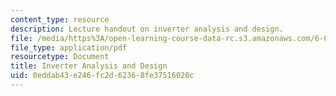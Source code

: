 ```yaml
---
content_type: resource
description: Lecture handout on inverter analysis and design.
file: /media/https%3A/open-learning-course-data-rc.s3.amazonaws.com/6-012-microelectronic-devices-and-circuits-fall-2009/0eddab43e246fc2d62368fe37516020c_MIT6_012F09_lec14_inverter.pdf
file_type: application/pdf
resourcetype: Document
title: Inverter Analysis and Design
uid: 0eddab43-e246-fc2d-6236-8fe37516020c
---
```

